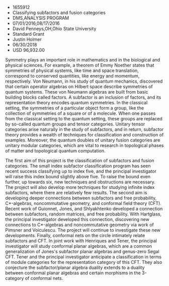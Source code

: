
* 1655912
* Classifying subfactors and fusion categories
* DMS,ANALYSIS PROGRAM
* 07/01/2016,08/17/2016
* David Penneys,OH,Ohio State University
* Standard Grant
* Justin Holmer
* 06/30/2018
* USD 96,932.00

Symmetry plays an important role in mathematics and in the biological and
physical sciences. For example, a theorem of Emmy Noether states that symmetries
of physical systems, like time and space translation, correspond to conserved
quantities, like energy and momentum, respectively. Von Neumann, in his study of
quantum mechanics, discovered that certain operator algebras on Hilbert space
describe symmetries of quantum systems. These von Neumann algebras are built
from basic building blocks called factors. A subfactor is an inclusion of
factors, and its representation theory encodes quantum symmetries. In the
classical setting, the symmetries of a particular object form a group, like the
collection of symmetries of a square or of a molecule. When one passes from the
classical setting to the quantum setting, these groups are replaced by so-called
quantum groups and tensor categories. Unitary tensor categories arise naturally
in the study of subfactors, and in return, subfactor theory provides a wealth of
techniques for classification and construction of examples. Moreover, the
quantum doubles of unitary fusion categories are unitary modular categories,
which are vital to research in topological phases of matter and topological
quantum computation.

The first aim of this project is the classification of subfactors and fusion
categories. The small index subfactor classification program has seen recent
success classifying up to index five, and the principal investigator will raise
this index bound slightly above five. To raise the bound even further, up
towards six, new techniques and obstructions are necessary. The project will
also develop more techniques for studying infinite index subfactors, where there
are relatively few results. The second aim is developing deeper connections
between subfactors and free probability, C*-algebras, noncommutative geometry,
and conformal field theory (CFT). Recent work of Guionnet, Jones, and
Shlyakhtenko developed a connection between subfactors, random matrices, and
free probability. With Hartglass, the principal investigator developed this
connection, discovering new connections to C*-algebras and noncommutative
geometry via work of Pimsner and Voiculescu. The project will continue to
investigate these new developments. Finally, conformal nets on the circle
intimately relate subfactors and CFT. In joint work with Henriques and Tener,
the principal investigator will study conformal planar algebras, which are a
common generalization of Jones's subfactor planar algebras and genus-zero Segal
CFT. Tener and the principal investigator anticipate a classification in terms
of module categories for the representation category of this CFT. They also
conjecture the subfactor/planar algebra duality extends to a duality between
conformal planar algebras and certain morphisms in the 3-category of conformal
nets.
